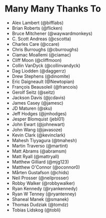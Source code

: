Many Many Thanks To
===================

* Alex Lambert (@bifflabs)
* Brian Roberts (@flicken)
* Bruce Mitchener (@waywardmonkeys)
* C. Scott Andreas (@cscotta)
* Charles Care (@ccare)
* Chris Burroughs (@cburroughs)
* Ciamac Moallemi (@ciamac)
* Cliff Moon (@cliffmoon)
* Collin VanDyck (@collinvandyck)
* Dag Liodden (@daggerrz)
* Drew Stephens (@dinomite)
* Eric Daigneault (@Newtopian)
* François Beausoleil (@francois)
* Gerolf Seitz (@seitz)
* Jackson Davis (@jcdavis)
* James Casey (@jamesc)
* JD Maturen (@sku)
* Jeff Hodges (@jmhodges)
* Jesper Blomquist (jebl01)
* John Ewart (@johnewart)
* John Wang (@javasoze)
* Kevin Clark (@kevinclark)
* Mahesh Tiyyagura (@tmahesh)
* Martin Traverso (@martint)
* Matt Abrams (@abramsm)
* Matt Ryall (@mattryall)
* Matthew Gilliard (@mjg123)
* Matthew O'Connor (@oconnor0)
* Mårten Gustafson (@chids)
* Neil Prosser (@neilprosser)
* Robby Walker (@robbywalker)
* Ryan Kennedy (@ryankennedy)
* Ryan W Tenney (@ryantenney)
* Shaneal Manek (@smanek)
* Thomas Dudziak (@tomdz)
* Tobias Lidskog (@tobli)
